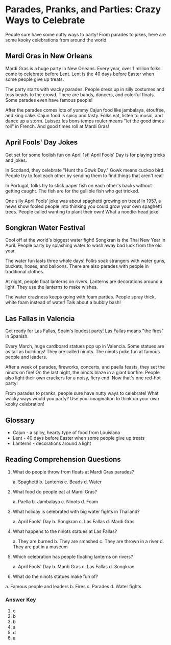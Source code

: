 # Parades, Pranks, and Parties: Crazy Ways to Celebrate 

People sure have some nutty ways to party! From parades to jokes, here are some kooky celebrations from around the world. 

## Mardi Gras in New Orleans

Mardi Gras is a huge party in New Orleans. Every year, over 1 million folks come to celebrate before Lent. Lent is the 40 days before Easter when some people give up treats. 

The party starts with wacky parades. People dress up in silly costumes and toss beads to the crowd. There are bands, dancers, and colorful floats. Some parades even have famous people! 

After the parades comes lots of yummy Cajun food like jambalaya, étouffée, and king cake. Cajun food is spicy and tasty. Folks eat, listen to music, and dance up a storm. Laissez les bons temps rouler means "let the good times roll" in French. And good times roll at Mardi Gras!

## April Fools' Day Jokes 

Get set for some foolish fun on April 1st! April Fools' Day is for playing tricks and jokes. 

In Scotland, they celebrate "Hunt the Gowk Day." Gowk means cuckoo bird. People try to fool each other by sending them to find things that aren't real! 

In Portugal, folks try to stick paper fish on each other's backs without getting caught. The fish are for the gullible fish who get tricked. 

One silly April Fools' joke was about spaghetti growing on trees! In 1957, a news show fooled people into thinking you could grow your own spaghetti trees. People called wanting to plant their own! What a noodle-head joke!

## Songkran Water Festival

Cool off at the world's biggest water fight! Songkran is the Thai New Year in April. People party by splashing water to wash away bad luck from the old year. 

The water fun lasts three whole days! Folks soak strangers with water guns, buckets, hoses, and balloons. There are also parades with people in traditional clothes. 

At night, people float lanterns on rivers. Lanterns are decorations around a light. They use the lanterns to make wishes.

The water craziness keeps going with foam parties. People spray thick, white foam instead of water! Talk about a bubbly bash!

## Las Fallas in Valencia 

Get ready for Las Fallas, Spain's loudest party! Las Fallas means "the fires" in Spanish.  

Every March, huge cardboard statues pop up in Valencia. Some statues are as tall as buildings! They are called ninots. The ninots poke fun at famous people and leaders.  

After a week of parades, fireworks, concerts, and paella feasts, they set the ninots on fire! On the last night, the ninots blaze in a giant bonfire. People also light their own crackers for a noisy, fiery end! Now that's one red-hot party!

From parades to pranks, people sure have nutty ways to celebrate! What wacky ways would you party? Use your imagination to think up your own kooky celebration!

## Glossary

- Cajun - a spicy, hearty type of food from Louisiana 
- Lent - 40 days before Easter when some people give up treats
- Lanterns - decorations around a light  

## Reading Comprehension Questions

1. What do people throw from floats at Mardi Gras parades?

    a. Spaghetti 
    b. Lanterns
    c. Beads
    d. Water

2. What food do people eat at Mardi Gras?

    a. Paella 
    b. Jambalaya 
    c. Ninots
    d. Foam 

3. What holiday is celebrated with big water fights in Thailand?

    a. April Fools' Day
    b. Songkran
    c. Las Fallas 
    d. Mardi Gras

4. What happens to the ninots statues at Las Fallas?

    a. They are burned
    b. They are smashed
    c. They are thrown in a river
    d. They are put in a museum

5. Which celebration has people floating lanterns on rivers?

    a. April Fools' Day 
    b. Mardi Gras
    c. Las Fallas
    d. Songkran

6. What do the ninots statues make fun of?

a. Famous people and leaders
b. Fires
c. Parades
d. Water fights

### Answer Key

1. c
2. b
3. b  
4. a
5. d
6. a
